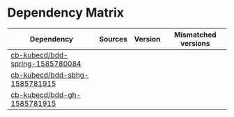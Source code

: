 # Dependency Matrix

Dependency | Sources | Version | Mismatched versions
---------- | ------- | ------- | -------------------
[cb-kubecd/bdd-spring-1585780084](https://github.com/cb-kubecd/bdd-spring-1585780084.git) |  | []() | 
[cb-kubecd/bdd-sbhg-1585781915](https://github.com/cb-kubecd/bdd-sbhg-1585781915.git) |  | []() | 
[cb-kubecd/bdd-gh-1585781915](https://github.com/cb-kubecd/bdd-gh-1585781915.git) |  | []() | 
